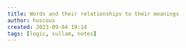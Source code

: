 ```yaml
---
title: Words and their relationships to their meanings
author: huscous
created: 2023-09-04 19:14
tags: [logic, sullam, notes]
---
```




